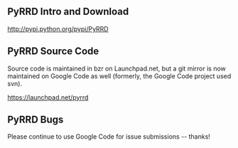## PyRRD Intro and Download ##

http://pypi.python.org/pypi/PyRRD

## PyRRD Source Code ##

Source code is maintained in bzr on Launchpad.net, but a git mirror is now maintained on Google Code as well (formerly, the Google Code project used svn).

https://launchpad.net/pyrrd

## PyRRD Bugs ##

Please continue to use Google Code for issue submissions -- thanks!